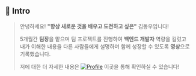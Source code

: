 ## 👋 Intro

> 안녕하세요! **"항상 새로운 것을 배우고 도전하고 싶은"** 김동우입니다!  
> 
> 5개월간 **팀장**을 맡으며 팀 프로젝트를 진행하여 **백엔드 개발자** 역량을 길렀고  
> 내가 이해한 내용을 다른 사람들에게 설명하며 함께 성장할 수 있도록 **영상**으로 기록했습니다.  
> 
> 저에 대한 더 자세한 내용은 [![Profile](https://img.shields.io/badge/PROFILE-green?style=flat-square)](https://github.com/Kim-Jun-Hee/Portfolio_kjh) 이곳을 통해 확인하실 수 있습니다!

